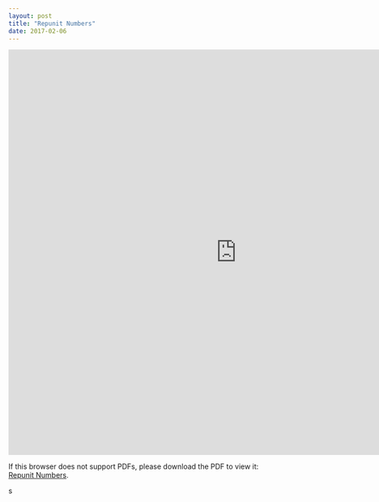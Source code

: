 ```yaml
---
layout: post
title: "Repunit Numbers"
date: 2017-02-06
---
```

<iframe width='900' height='800' src='https://williamchuang.github.io/files/02062017.pdf' frameborder='0' allowfullscreen></iframe>


<p>If this browser does not support PDFs, please download the PDF to view it: <a href="https://williamchuang.github.io/files/02062017.pdf" target="_blank">Repunit Numbers</a>.</p>s
